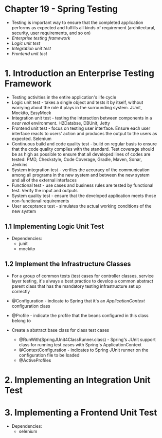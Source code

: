 # Chapter 19 - Spring Testing
* Testing is important way to ensure that the completed application performs as expected and fulfills all kinds of requirement (architectural, security, user requirements, and so on)
* *Enterprise testing framework*
* *Logic unit test*
* *Integration unit test*
* *Frontend unit test*

# 1. Introduction an Enterprise Testing Framework
* Testing activities in the entire application's life cycle
* Logic unit test - takes a single object and tests it by itself, without worrying about the role it plays in the surrounding system. JUnit, Mockito, EasyMock
* Integration unit test - testing the interaction between components in a *near real* environment. H2Databse, DBUnit, Jetty
* Frontend unit test - focus on testing user interface. Ensure each user interface reacts to users' action and produces the output to the users as expected. Selenium
* Continuous build and code quality test - build on regular basis to ensure that the code quality complies with the standard. Test coverage should be as high as possible to ensure that all developed lines of codes are tested. PMD, Checkstyle, Code Coverage, Gradle, Maven, Sonar, Jenkins
* System integration test - verifies the accuracy of the communication among all programs in the new system and between the new system and all of the external interfaces
* Functional test - use cases and business rules are tested by functional test. Verify the input and outputs
* System quality test - ensure that the developed application meets those non-functional requirements
* User acceptance test - simulates the actual working conditions of the new system

## 1.1 Implementing Logic Unit Test
* Dependencies:
    * junit
    * mockito

## 1.2 Implement the Infrastructure Classes
* For a group of common tests (test cases for controller classes, service layer testing, it's always a best practice to develop a common abstract parent class that has the mandatory testing infrastructure set up correctly

* @Configuration - indicate to Spring that it's an *ApplicationContext* configuration class
* @Profile - indicate the profile that the beans configured in this class belong to

* Create a abstract base class for class test cases
    * @RunWith(SpringJUnit4ClassRunner.class) - Spring's JUnit support class for running test cases with Spring's ApplicationContext
    * @ContextConfiguration - indicates to Spring JUnit runner on the configuration file to be loaded
    * @ActiveProfiles

# 2. Implementing an Integration Unit Test

# 3. Implementing a Frontend Unit Test
* Dependencies:
    * selenium